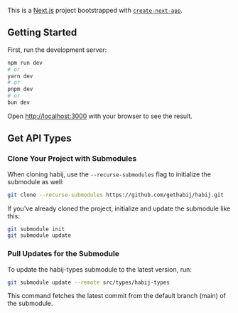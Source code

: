 This is a [Next.js](https://nextjs.org) project bootstrapped with [`create-next-app`](https://nextjs.org/docs/app/api-reference/cli/create-next-app).

## Getting Started

First, run the development server:

```bash
npm run dev
# or
yarn dev
# or
pnpm dev
# or
bun dev
```

Open [http://localhost:3000](http://localhost:3000) with your browser to see the result.

## Get API Types

### Clone Your Project with Submodules

When cloning habij, use the `--recurse-submodules` flag to initialize the submodule as well:

```bash
git clone --recurse-submodules https://github.com/gethabij/habij.git
```

If you've already cloned the project, initialize and update the submodule like this:

```bash
git submodule init
git submodule update
```

### Pull Updates for the Submodule

To update the habij-types submodule to the latest version, run:

```bash
git submodule update --remote src/types/habij-types
```

This command fetches the latest commit from the default branch (main) of the submodule.
